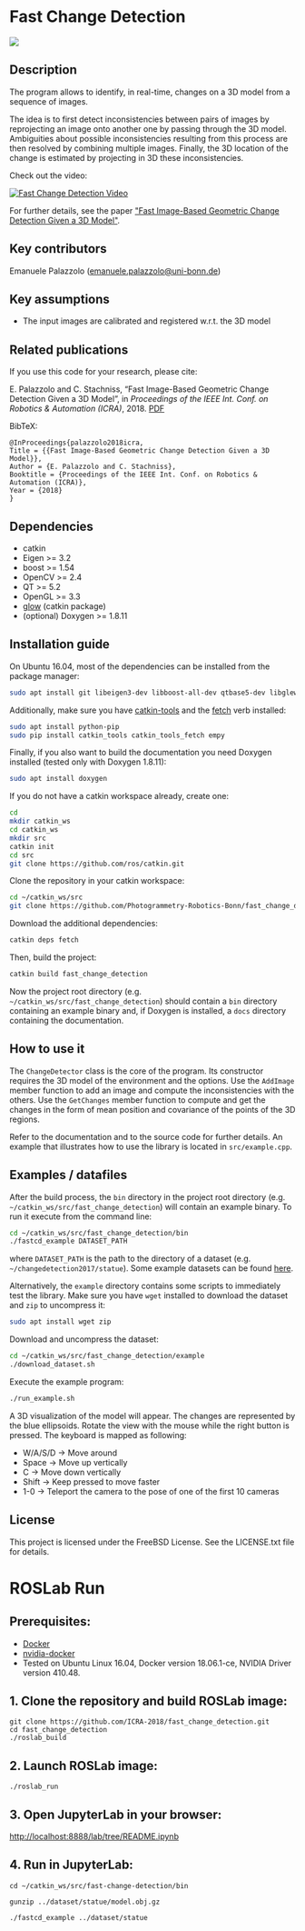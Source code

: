 # Fast Change Detection
<a href="#roslab-run"><img src="https://img.shields.io/badge/ROSLab-run-brightgreen.svg"></a>

## Description

The program allows to identify, in real-time, changes on a 3D model from a sequence of images.

The idea is to first detect inconsistencies between pairs of images by reprojecting an image onto another one by passing through the 3D model. Ambiguities about possible inconsistencies resulting from this process are then resolved by combining multiple images. Finally, the 3D location of the change is estimated by projecting in 3D these inconsistencies.

Check out the video:

[![Fast Change Detection Video](http://img.youtube.com/vi/DEkOYf4Zzh4/0.jpg)](https://www.youtube.com/watch?v=DEkOYf4Zzh4&feature=youtu.be "Fast Change Detection Video")

For further details, see the paper ["Fast Image-Based Geometric Change Detection Given a 3D Model"](http://www.ipb.uni-bonn.de/pdfs/palazzolo2018icra.pdf).

## Key contributors

Emanuele Palazzolo (emanuele.palazzolo@uni-bonn.de)

## Key assumptions

* The input images are calibrated and registered w.r.t. the 3D model

## Related publications

If you use this code for your research, please cite:

E. Palazzolo and C. Stachniss, “Fast Image-Based Geometric Change Detection Given a 3D Model”, in _Proceedings of the IEEE Int. Conf. on Robotics & Automation (ICRA)_, 2018. [PDF](http://www.ipb.uni-bonn.de/pdfs/palazzolo2018icra.pdf)

BibTeX:
```
@InProceedings{palazzolo2018icra,
Title = {{Fast Image-Based Geometric Change Detection Given a 3D Model}},
Author = {E. Palazzolo and C. Stachniss},
Booktitle = {Proceedings of the IEEE Int. Conf. on Robotics & Automation (ICRA)},
Year = {2018}
}
```

## Dependencies

* catkin
* Eigen >= 3.2
* boost >= 1.54
* OpenCV >= 2.4
* QT >= 5.2
* OpenGL >= 3.3
* [glow](https://github.com/jbehley/glow) (catkin package)
* (optional) Doxygen >= 1.8.11

## Installation guide

On Ubuntu 16.04, most of the dependencies can be installed from the package manager:
```bash
sudo apt install git libeigen3-dev libboost-all-dev qtbase5-dev libglew-dev libopencv-dev catkin
```

Additionally, make sure you have [catkin-tools](https://catkin-tools.readthedocs.io/en/latest/) and the [fetch](https://github.com/Photogrammetry-Robotics-Bonn/catkin_tools_fetch) verb installed:
```bash
sudo apt install python-pip
sudo pip install catkin_tools catkin_tools_fetch empy
```

Finally, if you also want to build the documentation you need Doxygen installed (tested only with Doxygen 1.8.11):
```bash
sudo apt install doxygen
```

If you do not have a catkin workspace already, create one:
```bash
cd
mkdir catkin_ws
cd catkin_ws
mkdir src
catkin init
cd src
git clone https://github.com/ros/catkin.git
```
Clone the repository in your catkin workspace:
```bash
cd ~/catkin_ws/src
git clone https://github.com/Photogrammetry-Robotics-Bonn/fast_change_detection.git
```
Download the additional dependencies:
```bash
catkin deps fetch
```
Then, build the project:
```bash
catkin build fast_change_detection
```
Now the project root directory (e.g. `~/catkin_ws/src/fast_change_detection`) should contain a `bin` directory containing an example binary and, if Doxygen is installed, a `docs` directory containing the documentation.

## How to use it

The `ChangeDetector` class is the core of the program. Its constructor requires
the 3D model of the environment and the options. Use the `AddImage` member function to
add an image and compute the inconsistencies with the others. Use the `GetChanges`
member function to compute and get the changes in the form of mean position and 
covariance of the points of the 3D regions.

Refer to the documentation and to the source code for further details. An example
that illustrates how to use the library is located in `src/example.cpp`.

## Examples / datafiles

After the build process, the `bin` directory in the project root directory (e.g. `~/catkin_ws/src/fast_change_detection`) will contain an example binary.
To run it execute from the command line:
```bash
cd ~/catkin_ws/src/fast_change_detection/bin
./fastcd_example DATASET_PATH
```
where `DATASET_PATH` is the path to the directory of a dataset (e.g. `~/changedetection2017/statue`).
Some example datasets can be found [here](http://www.ipb.uni-bonn.de/data/changedetection2017/).

Alternatively, the `example` directory contains some scripts to immediately test the library.
Make sure you have `wget` installed to download the dataset and `zip` to uncompress it:
```bash
sudo apt install wget zip
```
Download and uncompress the dataset:
```bash
cd ~/catkin_ws/src/fast_change_detection/example
./download_dataset.sh
```
Execute the example program:
```bash
./run_example.sh
```

A 3D visualization of the model will appear. The changes are represented by the blue ellipsoids.
Rotate the view with the mouse while the right button is pressed. The keyboard is mapped as following:
* W/A/S/D -> Move around
* Space -> Move up vertically
* C -> Move down vertically
* Shift -> Keep pressed to move faster
* 1-0 -> Teleport the camera to the pose of one of the first 10 cameras

## License


This project is licensed under the FreeBSD License. See the LICENSE.txt file for details.

# ROSLab Run

## Prerequisites:
* [Docker](https://www.docker.com/)
* [nvidia-docker](https://github.com/nvidia/nvidia-docker/wiki/Installation-(version-2.0))
* Tested on Ubuntu Linux 16.04, Docker version 18.06.1-ce, NVIDIA Driver version 410.48.

## 1. Clone the repository and build ROSLab image:
```
git clone https://github.com/ICRA-2018/fast_change_detection.git
cd fast_change_detection
./roslab_build
```
## 2. Launch ROSLab image:
```
./roslab_run
```
## 3. Open JupyterLab in your browser:
[http://localhost:8888/lab/tree/README.ipynb](http://localhost:8888/lab/tree/README.ipynb)

## 4. Run in JupyterLab:
```
cd ~/catkin_ws/src/fast-change-detection/bin
```
```
gunzip ../dataset/statue/model.obj.gz
```
```
./fastcd_example ../dataset/statue
```
